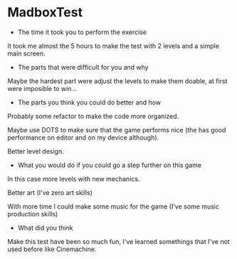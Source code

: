 # MadboxTest

- The time it took you to perform the exercise

It took me almost the 5 hours to make the test with 2 levels and a simple main screen.
  
- The parts that were difficult for you and why

Maybe the hardest part were adjust the levels to make them doable, at first were imposible to win...

- The parts you think you could do better and how

Probably some refactor to make the code more organized.

Maybe use DOTS to make sure that the game performs nice (the has good performance on editor and on my device although).

Better level design.

- What you would do if you could go a step further on this game

In this case more levels with new mechanics.

Better art (I've zero art skills)

With more time I could make some music for the game (I've some music production skills)

- What did you think

Make this test have been so much fun, I've learned somethings that I've not used before like Cinemachine.
